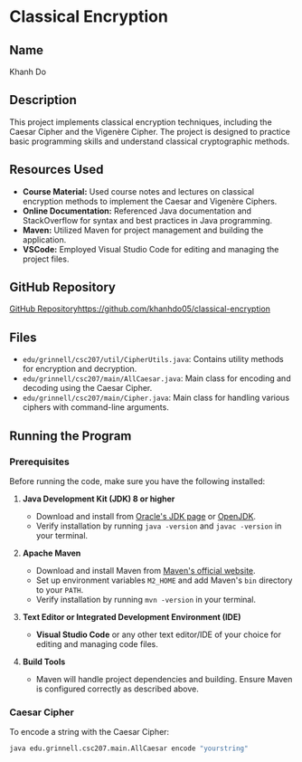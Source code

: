 # Classical Encryption

## Name
Khanh Do

## Description
This project implements classical encryption techniques, including the Caesar Cipher and the Vigenère Cipher. The project is designed to practice basic programming skills and understand classical cryptographic methods.

## Resources Used
- **Course Material:** Used course notes and lectures on classical encryption methods to implement the Caesar and Vigenère Ciphers.
- **Online Documentation:** Referenced Java documentation and StackOverflow for syntax and best practices in Java programming.
- **Maven:** Utilized Maven for project management and building the application.
- **VSCode:** Employed Visual Studio Code for editing and managing the project files.

## GitHub Repository
[GitHub Repository](https://github.com/khanhdo05/classical-encryption)https://github.com/khanhdo05/classical-encryption

## Files
- `edu/grinnell/csc207/util/CipherUtils.java`: Contains utility methods for encryption and decryption.
- `edu/grinnell/csc207/main/AllCaesar.java`: Main class for encoding and decoding using the Caesar Cipher.
- `edu/grinnell/csc207/main/Cipher.java`: Main class for handling various ciphers with command-line arguments.

## Running the Program

### Prerequisites

Before running the code, make sure you have the following installed:

1. **Java Development Kit (JDK) 8 or higher**
   - Download and install from [Oracle's JDK page](https://www.oracle.com/java/technologies/javase-jdk11-downloads.html) or [OpenJDK](https://openjdk.java.net/).
   - Verify installation by running `java -version` and `javac -version` in your terminal.

2. **Apache Maven**
   - Download and install Maven from [Maven's official website](https://maven.apache.org/download.cgi).
   - Set up environment variables `M2_HOME` and add Maven's `bin` directory to your `PATH`.
   - Verify installation by running `mvn -version` in your terminal.

3. **Text Editor or Integrated Development Environment (IDE)**
   - **Visual Studio Code** or any other text editor/IDE of your choice for editing and managing code files.

4. **Build Tools**
   - Maven will handle project dependencies and building. Ensure Maven is configured correctly as described above.

### Caesar Cipher
To encode a string with the Caesar Cipher:
```bash
java edu.grinnell.csc207.main.AllCaesar encode "yourstring"
